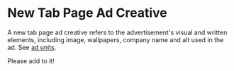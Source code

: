 # New Tab Page Ad Creative

A new tab page ad creative refers to the advertisement's visual and written elements, including image, wallpapers, company name and alt used in the ad. See [ad units](../../ad_units/README.md).

Please add to it!
